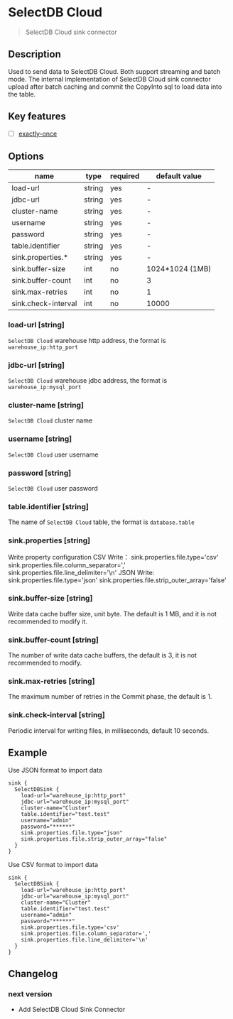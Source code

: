 # SelectDB Cloud

> SelectDB Cloud sink connector

## Description
Used to send data to SelectDB Cloud. Both support streaming and batch mode.
The internal implementation of SelectDB Cloud sink connector upload after batch caching and commit the CopyInto sql to load data into the table.
## Key features

- [ ] [exactly-once](../../concept/connector-v2-features.md)

## Options

| name                | type   | required | default value   |
|---------------------|--------|----------|-----------------|
| load-url            | string | yes      | -               |
| jdbc-url            | string | yes      | -               |
| cluster-name        | string | yes      | -               |
| username            | string | yes      | -               |
| password            | string | yes      | -               |
| table.identifier    | string | yes      | -               |
| sink.properties.*   | string | yes      | -               |
| sink.buffer-size    | int    | no       | 1024*1024 (1MB) |
| sink.buffer-count   | int    | no       | 3               |
| sink.max-retries    | int    | no       | 1               |
| sink.check-interval | int    | no       | 10000           |

### load-url [string]

`SelectDB Cloud` warehouse http address, the format is `warehouse_ip:http_port`

### jdbc-url [string]

`SelectDB Cloud` warehouse jdbc address, the format is `warehouse_ip:mysql_port`

### cluster-name [string]

`SelectDB Cloud` cluster name

### username [string]

`SelectDB Cloud` user username

### password [string]

`SelectDB Cloud` user password

### table.identifier [string]

The name of `SelectDB Cloud` table, the format is `database.table`

### sink.properties [string]

Write property configuration
CSV Write：
    sink.properties.file.type='csv' 
    sink.properties.file.column_separator=',' 
    sink.properties.file.line_delimiter='\n' 
JSON Write: 
    sink.properties.file.type='json' 
    sink.properties.file.strip_outer_array='false'

### sink.buffer-size [string]

Write data cache buffer size, unit byte. The default is 1 MB, and it is not recommended to modify it.

### sink.buffer-count [string]

The number of write data cache buffers, the default is 3, it is not recommended to modify.

### sink.max-retries [string]

The maximum number of retries in the Commit phase, the default is 1.

### sink.check-interval [string]

Periodic interval for writing files, in milliseconds, default 10 seconds.

## Example

Use JSON format to import data

```
sink {
  SelectDBSink {
    load-url="warehouse_ip:http_port"
    jdbc-url="warehouse_ip:mysql_port"
    cluster-name="Cluster"
    table.identifier="test.test"
    username="admin"
    password="******"
    sink.properties.file.type="json"
    sink.properties.file.strip_outer_array="false"
  }
}
```

Use CSV format to import data

```
sink {
  SelectDBSink {
    load-url="warehouse_ip:http_port"
    jdbc-url="warehouse_ip:mysql_port"
    cluster-name="Cluster"
    table.identifier="test.test"
    username="admin"
    password="******"
    sink.properties.file.type='csv' 
    sink.properties.file.column_separator=',' 
    sink.properties.file.line_delimiter='\n' 
  }
}
```

## Changelog

### next version

- Add SelectDB Cloud Sink Connector